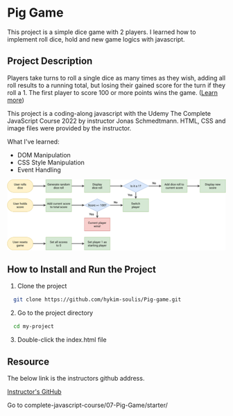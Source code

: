 # Pig Game

This project is a simple dice game with 2 players. I learned how to implement roll dice, hold and new game logics with javascript.

## Project Description

Players take turns to roll a single dice as many times as they wish, adding all roll results to a running total, but losing their gained score for the turn if they roll a 1. The first player to score 100 or more points wins the game. ([Learn more](<https://en.wikipedia.org/wiki/Pig_(dice_game)>))

This project is a coding-along javascript with the Udemy The Complete JavaScript Course 2022 by instructor Jonas Schmedtmann. HTML, CSS and image files were provided by the instructor.

What I've learned:

- DOM Manipulation
- CSS Style Manipulation
- Event Handling

![The game logic](https://github.com/jonasschmedtmann/complete-javascript-course/blob/master/07-Pig-Game/starter/pig-game-flowchart.png?raw=true)

## How to Install and Run the Project

1. Clone the project

```bash
  git clone https://github.com/hykim-soulis/Pig-game.git
```

2. Go to the project directory

```bash
  cd my-project
```

3. Double-click the index.html file

## Resource

The below link is the instructors github address.

[Instructor's GitHub](https://github.com/jonasschmedtmann/complete-javascript-course.git)

Go to complete-javascript-course/07-Pig-Game/starter/
